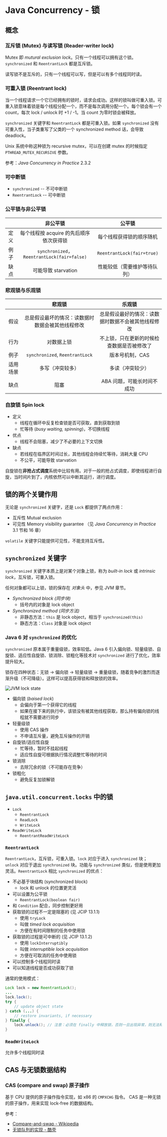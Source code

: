 # Java Concurrency - 锁

## 概念

### 互斥锁 (Mutex) 与读写锁 (Reader-writer lock)

Mutex 即 _mutural exclusion lock_。只有一个线程可以拥有这个锁。`synchronized` 和 `ReentrantLock` 都是互斥锁。

读写锁不是互斥的，只有一个线程可以写，但是可以有多个线程同时读。

### 可重入锁 (Reentrant lock)

当一个线程请求一个它已经拥有的锁时，请求会成功。这样的锁叫做可重入锁。可重入锁意味着锁是每个线程分配一个，而不是每次调用分配一个。每个锁会有一个 count，每次 lock / unlock 时 +1 / -1。当 count 为零时锁会被释放。

`synchronized` 关键字和 `ReentrantLock` 都是可重入锁。如果 `synchronized` 没有可重入性，当子类重写了父类的一个 synchronized method 话，会导致 deadlock。

Unix 系统中称这种锁为 recursive mutex，可以在创建 mutex 的时候指定 `PTHREAD_MUTEX_RECURSIVE` 参数。

参考：_Java Concurrency in Practice_ 2.3.2

### 可中断锁

+ `synchronized` -- 不可中断锁
+ `ReentrantLock` -- 可中断锁

### 公平锁与非公平锁

| | 非公平锁 | 公平锁 |
| :-: | :-: | :-: |
| 定义 | 每个线程按 acquire 的先后顺序依次获得锁 | 每个线程获得锁的顺序随机 |
| 例子 | `synchronized`，`ReentrantLock(fair=false)`| `ReentrantLock(fair=true)` |
| 缺点 | 可能导致 starvation | 性能较低（需要维护等待队列）|

### 悲观锁与乐观锁

| | 悲观锁 | 乐观锁 |
| :-: | :-: | :-: |
| 假设 | 总是假设最坏的情况：读数据时数据会被其他线程修改 | 总是假设最好的情况：读数据时数据不会被其他线程修改 |
| 行为 | 对数据上锁 | 不上锁，只在更新的时候检查数据是否被修改了 |
| 例子 | `synchronized`, `ReentrantLock` | 版本号机制，CAS |
| 适用场景 | 多写（冲突较多） | 多读（冲突较少） |
| 缺点 | 阻塞 | ABA 问题，可能长时间不成功 |

### 自旋锁 Spin lock

+ 定义
  + 线程在循环中反复检查锁是否可获取，直到获取到锁
  + 忙等待 (_busy waiting, spinning_)，不切换线程
+ 优点
  + 线程不会阻塞，减少了不必要的上下文切换
+ 缺点
  + 若线程在临界区时间过长，其他线程会持续忙等待，消耗大量 CPU
  + 不公平，可能导致 starvation

自旋锁在**非抢占式调度**系统中比较有用。对于一般的抢占式调度，即使线程进行自旋，当时间片到了，内核依然可以中断其运行，进行调度。

## 锁的两个关键作用

无论是 `synchronized` 关键字，还是 `Lock` 都提供了两点作用：

+ 互斥性 Mutual exclusion
+ 可见性 Memory visibility guarantee （见 _Java Concurrency in Practice_ 3.1 节和 16 章）

`volatile` 关键字只能提供可见性，不能支持互斥性。

## `synchronized` 关键字

`synchronized` 关键字本质上是对某个对象上锁，称为 _built-in lock_ 或 _intrinsic lock_，互斥锁，可重入锁。

任何对象都可以上锁，锁的保存在 _对象头_ 中，参见 JVM 章节。

+ _Synchronized block (同步块)_ 
  + 括号内的对象是 lock object
+ _Synchronized method (同步方法)_
  + 非静态方法：`this` 是 lock object，相当于 `synchronized(this)`
  + 静态方法：`Class` 对象是 lock object

### Java 6 对 `synchronized` 的优化

`synchronized` 原本属于重量级锁，效率较低。Java 6 引入偏向锁、轻量级锁、自旋锁、适应性自旋锁、锁消除、锁粗化等技术对 `synchronized` 进行了优化，效率提升较大。

锁存在四种状态：无锁 -> 偏向锁 -> 轻量级锁 -> 重量级锁，随着竞争的激烈而逐渐升级（不可降级）。这样可以提高获得锁和释放锁的效率。

![JVM lock state](concurrency/lock-state.png)

+ 偏向锁 (_baised lock_)
  + 会偏向于第一个获得它的线程
  + 如果在接下来的执行中，该锁没有被其他线程获取，那么持有偏向锁的线程就不需要进行同步
+ 轻量级锁
  + 使用 CAS 操作
  + 不申请互斥量，避免互斥操作的开销
+ 自旋锁/适应性自旋
  + 忙等待，暂时不挂起线程
  + 适应性自旋可根据执行情况调整忙等待的时间
+ 锁消除
  + 去除冗余的锁（不可能存在竞争）
+ 锁粗化
  + 避免反复加锁解锁

## `java.util.concurrent.locks` 中的锁

+ `Lock`
  + `ReentrantLock`
  + `ReadLock`
  + `WriteLock`
+ `ReadWriteLock`
  + `ReentrantReadWriteLock`

### `ReentrantLock`

`ReentrantLock`，互斥锁，可重入锁。`lock` 对应于进入 `synchronized` 块； `unlock` 对应于退出 `synchronized` 块。功能与 `synchronized` 类似，但是使用更加灵活。`ReentrantLock` 相比 `synchronized` 的优点：

+ 不必基于块结构 (synchronized block)
  + lock 和 unlock 的位置更灵活
+ 可以设置为公平锁
  + `ReentrantLock(boolean fair)`
+ 和 `Condition` 配合，同步控制更好用
+ 获取锁的过程不一定是阻塞的 (见 JCIP 13.1.1)
  + 使用 `tryLock`
  + 叫做 _timed lock acquisition_
  + 方便在有时间限制的任务中使用锁
+ 获取锁的过程是可中断的 (见 JCIP 13.1.2)
  + 使用 `lockInterruptibly`
  + 叫做 _interruptible lock acquisition_
  + 方便在可取消的任务中使用锁
+ 可以控制多个线程同时读
+ 可以知道线程是否成功获取了锁

通常的使用模式：

```Java
Lock lock = new ReentrantLock();
...
lock.lock();
try {
    // update object state
} catch (...) {
    // restore invariants, if necessary
} finally {
    lock.unlock(); // 注意：必须在 finally 中释放锁，否则一旦出现异常，则无法释放锁
}
```

### `ReadWriteLock`

允许多个线程同时读

## CAS 与无锁数据结构

### CAS (compare and swap) 原子操作

基于 CPU 提供的原子操作指令实现，如 x86 的 `CMPXCHG` 指令。
CAS 是一种无锁的原子操作，用来实现 lock-free 的数据结构。

参考：

+ [Compare-and-swap - Wikipedia](https://en.wikipedia.org/wiki/Compare-and-swap)
+ [无锁队列的实现 - 酷壳](https://coolshell.cn/articles/8239.html)
